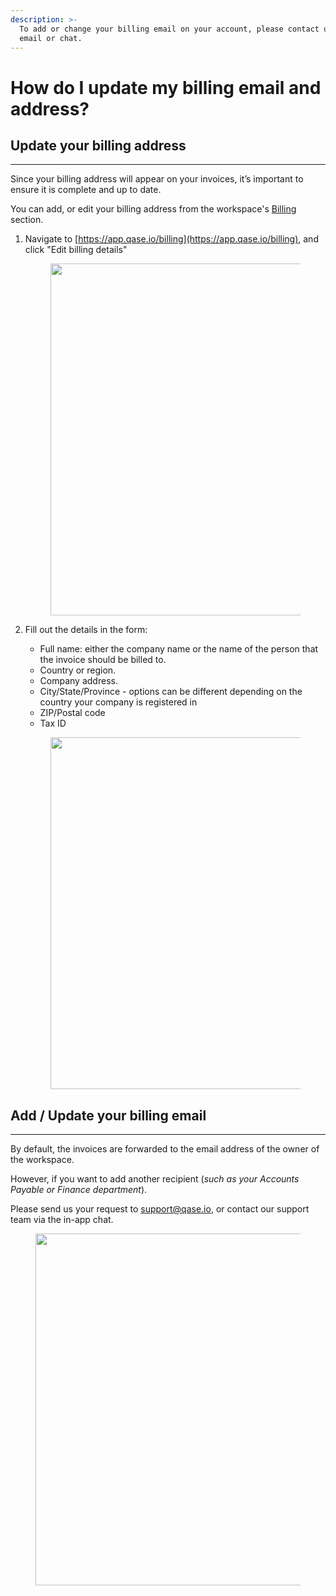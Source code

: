 ```yaml
---
description: >-
  To add or change your billing email on your account, please contact us via
  email or chat.
---
```


# How do I update my billing email and address?

## Update your billing address <a href="#h_767f3246de" id="h_767f3246de"></a>

***

Since your billing address will appear on your invoices, it’s important to ensure it is complete and up to date.

You can add, or edit your billing address from the workspace's [Billing](https://app.qase.io/billing) section.

1.  Navigate to [https://app.qase.io/billing](https://app.qase.io/billing), and click "Edit billing details"



    <figure><img src="https://downloads.intercomcdn.com/i/o/1175793768/586e24d255aaaac9630d4a74/image.png?expires=1761230700&#x26;signature=4119289cd5d2f06e5aea8f8ff86d89a039b65e6e28f46c416639186ccd8eadd7&#x26;req=dSEgE853noZZUfMW1HO4zegeyi2UwOLXD7Jx0HwNkZKiLm2Zm65vho8NfEb9%0AvMCd%0A" alt="" width="563"><figcaption></figcaption></figure>
2.  Fill out the details in the form:



    * Full name: either the company name or the name of the person that the invoice should be billed to.
    * Country or region.
    * Company address.
    * City/State/Province - options can be different depending on the country your company is registered in
    * ZIP/Postal code
    * Tax ID

    <figure><img src="https://downloads.intercomcdn.com/i/o/1175794243/44f1b07a34f856f3ddd76eeb/image.png?expires=1761230700&#x26;signature=14c74f57e32052fe97fdc6eb6bb1c202d29c5c75e099eed76af7d04598421205&#x26;req=dSEgE853mYNbWvMW1HO4zcM2BshyLNyWAVV9BOPnYJSXOMq75TvWvgRZ8qD%2F%0Ayuaz%0A" alt="" width="563"><figcaption></figcaption></figure>

## Add / Update your billing email <a href="#h_af3b418537" id="h_af3b418537"></a>

***

By default, the invoices are forwarded to the email address of the owner of the workspace.

However, if you want to add another recipient (_such as your Accounts Payable or Finance department_).

Please send us your request to [support@qase.io](mailto:support@qase.io), or contact our support team via the in-app chat.

<figure><img src="https://downloads.intercomcdn.com/i/o/1175801975/8af3b273d8021cc3d5e99e93/chat+now.gif?expires=1761230700&#x26;signature=1b145ba4cec6529c40c4c21c433780e8bb78a60156cd368e57b65ecb3de9ed73&#x26;req=dSEgE8F%2BnIhYXPMW1HO4zSvX7kImzGiOUyatZvYcQdT%2B0EwVeMdrXXUnX3zh%0AprHGU9L9dmVeafqsfGs%3D%0A" alt="" width="563"><figcaption></figcaption></figure>
